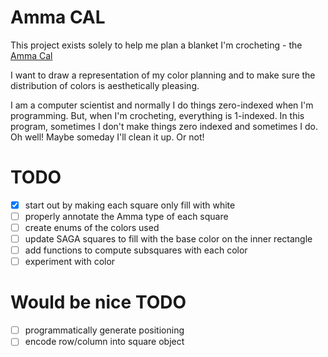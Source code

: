 # Amma CAL
This project exists solely to help me plan a blanket I'm crocheting - the [Amma Cal](https://www.ravelry.com/patterns/library/amma-cal)


I want to draw a representation of my color planning and to make sure the distribution of colors is aesthetically pleasing. 

I am a computer scientist and normally I do things zero-indexed when I'm programming. But, when I'm crocheting, everything is 1-indexed. In this program, sometimes I don't make things zero indexed and sometimes I do. Oh well! Maybe someday I'll clean it up. Or not!

# TODO
- [x] start out by making each square only fill with white
- [ ] properly annotate the Amma type of each square
- [ ] create enums of the colors used
- [ ] update SAGA squares to fill with the base color on the inner rectangle
- [ ] add functions to compute subsquares with each color
- [ ] experiment with color

# Would be nice TODO
- [ ] programmatically generate positioning
- [ ] encode row/column into square object
